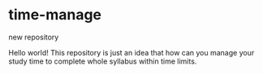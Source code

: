 # time-manage
new repository


Hello world!
This repository is just an idea that how can you manage your study time to complete whole syllabus within time limits.  
